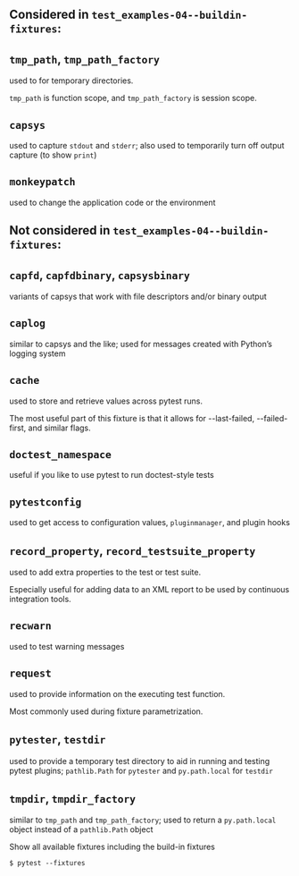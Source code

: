 ## Considered in `test_examples-04--buildin-fixtures`:

## `tmp_path`, `tmp_path_factory`

used to for temporary directories. 

`tmp_path` is function scope, and `tmp_path_factory` is session scope.

## `capsys`

used to capture `stdout` and `stderr`; also used to temporarily turn off output capture (to show `print`)

## `monkeypatch`

used to change the application code or the environment

## Not considered in `test_examples-04--buildin-fixtures`:

## `capfd`, `capfdbinary`, `capsysbinary`

variants of capsys that work with file descriptors and/or binary output

## `caplog`

similar to capsys and the like; used for messages created with Python’s logging system

## `cache`

used to store and retrieve values across pytest runs.

The most useful part of this fixture is that it allows for --last-failed, --failed-first, and similar flags.

## `doctest_namespace`

useful if you like to use pytest to run doctest-style tests

## `pytestconfig`

used to get access to configuration values, `pluginmanager`, and plugin hooks

## `record_property`, `record_testsuite_property`

used to add extra properties to the test or test suite. 

Especially useful for adding data to an XML report to be used by continuous integration tools.

## `recwarn`

used to test warning messages

## `request`

used to provide information on the executing test function. 

Most commonly used during fixture parametrization.

## `pytester`, `testdir`

used to provide a temporary test directory to aid in running and testing pytest plugins; `pathlib.Path` for `pytester` and `py.path.local` for `testdir`

## `tmpdir`, `tmpdir_factory`

similar to `tmp_path` and `tmp_path_factory`; used to return a `py.path.local` object instead of a `pathlib.Path` object

Show all available fixtures including the build-in fixtures

```unix
$ pytest --fixtures
```
